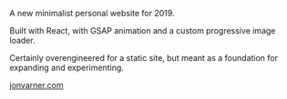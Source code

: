 <p>A new minimalist personal website for 2019.</p>

<p>Built with React, with GSAP animation and a custom progressive image loader.</p>

<p>Certainly overengineered for a static site, but meant as a foundation for expanding and experimenting.</p>

<p><a href="http://www.jonvarner.com">jonvarner.com</a></p>
